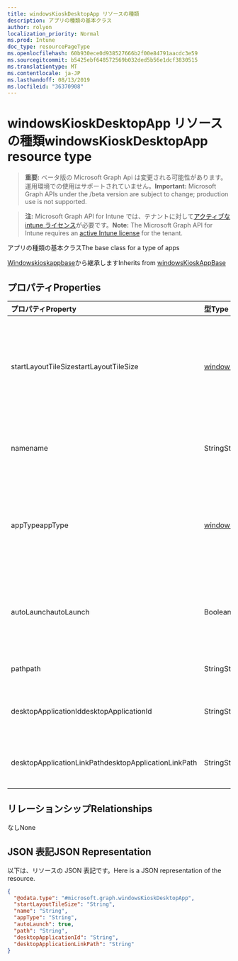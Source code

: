 ```yaml
---
title: windowsKioskDesktopApp リソースの種類
description: アプリの種類の基本クラス
author: rolyon
localization_priority: Normal
ms.prod: Intune
doc_type: resourcePageType
ms.openlocfilehash: 60b930ece0d938527666b2f00e84791aacdc3e59
ms.sourcegitcommit: b5425ebf648572569b032ded5b56e1dcf3830515
ms.translationtype: MT
ms.contentlocale: ja-JP
ms.lasthandoff: 08/13/2019
ms.locfileid: "36370908"
---
```

# <a name="windowskioskdesktopapp-resource-type"></a><span data-ttu-id="d7cda-103">windowsKioskDesktopApp リソースの種類</span><span class="sxs-lookup"><span data-stu-id="d7cda-103">windowsKioskDesktopApp resource type</span></span>

> <span data-ttu-id="d7cda-104">**重要:** ベータ版の Microsoft Graph Api は変更される可能性があります。運用環境での使用はサポートされていません。</span><span class="sxs-lookup"><span data-stu-id="d7cda-104">**Important:** Microsoft Graph APIs under the /beta version are subject to change; production use is not supported.</span></span>

> <span data-ttu-id="d7cda-105">**注:** Microsoft Graph API for Intune では、テナントに対して[アクティブな intune ライセンス](https://go.microsoft.com/fwlink/?linkid=839381)が必要です。</span><span class="sxs-lookup"><span data-stu-id="d7cda-105">**Note:** The Microsoft Graph API for Intune requires an [active Intune license](https://go.microsoft.com/fwlink/?linkid=839381) for the tenant.</span></span>

<span data-ttu-id="d7cda-106">アプリの種類の基本クラス</span><span class="sxs-lookup"><span data-stu-id="d7cda-106">The base class for a type of apps</span></span>


<span data-ttu-id="d7cda-107">[Windowskioskappbase](../resources/intune-deviceconfig-windowskioskappbase.md)から継承します</span><span class="sxs-lookup"><span data-stu-id="d7cda-107">Inherits from [windowsKioskAppBase](../resources/intune-deviceconfig-windowskioskappbase.md)</span></span>

## <a name="properties"></a><span data-ttu-id="d7cda-108">プロパティ</span><span class="sxs-lookup"><span data-stu-id="d7cda-108">Properties</span></span>
|<span data-ttu-id="d7cda-109">プロパティ</span><span class="sxs-lookup"><span data-stu-id="d7cda-109">Property</span></span>|<span data-ttu-id="d7cda-110">型</span><span class="sxs-lookup"><span data-stu-id="d7cda-110">Type</span></span>|<span data-ttu-id="d7cda-111">説明</span><span class="sxs-lookup"><span data-stu-id="d7cda-111">Description</span></span>|
|:---|:---|:---|
|<span data-ttu-id="d7cda-112">startLayoutTileSize</span><span class="sxs-lookup"><span data-stu-id="d7cda-112">startLayoutTileSize</span></span>|[<span data-ttu-id="d7cda-113">windowsAppStartLayoutTileSize</span><span class="sxs-lookup"><span data-stu-id="d7cda-113">windowsAppStartLayoutTileSize</span></span>](../resources/intune-deviceconfig-windowsappstartlayouttilesize.md)|<span data-ttu-id="d7cda-114">[Windowskioskappbase](../resources/intune-deviceconfig-windowskioskappbase.md)から継承された開始レイアウトのアプリタイルサイズ。</span><span class="sxs-lookup"><span data-stu-id="d7cda-114">The app tile size for the start layout Inherited from [windowsKioskAppBase](../resources/intune-deviceconfig-windowskioskappbase.md).</span></span> <span data-ttu-id="d7cda-115">可能な値は、`hidden`、`small`、`medium`、`wide`、`large` です。</span><span class="sxs-lookup"><span data-stu-id="d7cda-115">Possible values are: `hidden`, `small`, `medium`, `wide`, `large`.</span></span>|
|<span data-ttu-id="d7cda-116">name</span><span class="sxs-lookup"><span data-stu-id="d7cda-116">name</span></span>|<span data-ttu-id="d7cda-117">String</span><span class="sxs-lookup"><span data-stu-id="d7cda-117">String</span></span>|<span data-ttu-id="d7cda-118">[Windowskioskappbase](../resources/intune-deviceconfig-windowskioskappbase.md)から継承されたアプリのフレンドリ名を表します。</span><span class="sxs-lookup"><span data-stu-id="d7cda-118">Represents the friendly name of an app Inherited from [windowsKioskAppBase](../resources/intune-deviceconfig-windowskioskappbase.md)</span></span>|
|<span data-ttu-id="d7cda-119">appType</span><span class="sxs-lookup"><span data-stu-id="d7cda-119">appType</span></span>|[<span data-ttu-id="d7cda-120">windowsKioskAppType</span><span class="sxs-lookup"><span data-stu-id="d7cda-120">windowsKioskAppType</span></span>](../resources/intune-deviceconfig-windowskioskapptype.md)|<span data-ttu-id="d7cda-121">[Windowskioskappbase](../resources/intune-deviceconfig-windowskioskappbase.md)から継承されるアプリの種類。</span><span class="sxs-lookup"><span data-stu-id="d7cda-121">The app type Inherited from [windowsKioskAppBase](../resources/intune-deviceconfig-windowskioskappbase.md).</span></span> <span data-ttu-id="d7cda-122">使用可能な値は、`unknown`、`store`、`desktop`、`aumId` です。</span><span class="sxs-lookup"><span data-stu-id="d7cda-122">Possible values are: `unknown`, `store`, `desktop`, `aumId`.</span></span>|
|<span data-ttu-id="d7cda-123">autoLaunch</span><span class="sxs-lookup"><span data-stu-id="d7cda-123">autoLaunch</span></span>|<span data-ttu-id="d7cda-124">Boolean</span><span class="sxs-lookup"><span data-stu-id="d7cda-124">Boolean</span></span>|<span data-ttu-id="d7cda-125">[Windowskioskappbase](../resources/intune-deviceconfig-windowskioskappbase.md)から継承されたマルチアプリキオスクモードでアプリを自動起動することを許可します。</span><span class="sxs-lookup"><span data-stu-id="d7cda-125">Allow the app to be auto-launched in multi-app kiosk mode Inherited from [windowsKioskAppBase](../resources/intune-deviceconfig-windowskioskappbase.md)</span></span>|
|<span data-ttu-id="d7cda-126">path</span><span class="sxs-lookup"><span data-stu-id="d7cda-126">path</span></span>|<span data-ttu-id="d7cda-127">String</span><span class="sxs-lookup"><span data-stu-id="d7cda-127">String</span></span>|<span data-ttu-id="d7cda-128">デスクトップアプリのパスの定義</span><span class="sxs-lookup"><span data-stu-id="d7cda-128">Define the path of a desktop app</span></span>|
|<span data-ttu-id="d7cda-129">desktopApplicationId</span><span class="sxs-lookup"><span data-stu-id="d7cda-129">desktopApplicationId</span></span>|<span data-ttu-id="d7cda-130">String</span><span class="sxs-lookup"><span data-stu-id="d7cda-130">String</span></span>|<span data-ttu-id="d7cda-131">アプリの DesktopApplicationID を定義する</span><span class="sxs-lookup"><span data-stu-id="d7cda-131">Define the DesktopApplicationID of the app</span></span>|
|<span data-ttu-id="d7cda-132">desktopApplicationLinkPath</span><span class="sxs-lookup"><span data-stu-id="d7cda-132">desktopApplicationLinkPath</span></span>|<span data-ttu-id="d7cda-133">String</span><span class="sxs-lookup"><span data-stu-id="d7cda-133">String</span></span>|<span data-ttu-id="d7cda-134">アプリの DesktopApplicationLinkPath を定義する</span><span class="sxs-lookup"><span data-stu-id="d7cda-134">Define the DesktopApplicationLinkPath of the app</span></span>|

## <a name="relationships"></a><span data-ttu-id="d7cda-135">リレーションシップ</span><span class="sxs-lookup"><span data-stu-id="d7cda-135">Relationships</span></span>
<span data-ttu-id="d7cda-136">なし</span><span class="sxs-lookup"><span data-stu-id="d7cda-136">None</span></span>

## <a name="json-representation"></a><span data-ttu-id="d7cda-137">JSON 表記</span><span class="sxs-lookup"><span data-stu-id="d7cda-137">JSON Representation</span></span>
<span data-ttu-id="d7cda-138">以下は、リソースの JSON 表記です。</span><span class="sxs-lookup"><span data-stu-id="d7cda-138">Here is a JSON representation of the resource.</span></span>
<!-- {
  "blockType": "resource",
  "@odata.type": "microsoft.graph.windowsKioskDesktopApp"
}
-->
``` json
{
  "@odata.type": "#microsoft.graph.windowsKioskDesktopApp",
  "startLayoutTileSize": "String",
  "name": "String",
  "appType": "String",
  "autoLaunch": true,
  "path": "String",
  "desktopApplicationId": "String",
  "desktopApplicationLinkPath": "String"
}
```



